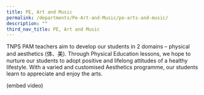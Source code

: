 ```yaml
---
title: PE, Art and Music
permalink: /departments/Pe-Art-and-Music/pe-arts-and-music/
description: ""
third_nav_title: PE, Art and Music
---
```



TNPS PAM teachers aim to develop our students in 2 domains – physical and aesthetics (体、美). Through Physical Education lessons, we hope to nurture our students to adopt positive and lifelong attitudes of a healthy lifestyle. With a varied and customised Aesthetics programme, our students learn to appreciate and enjoy the arts.

(embed video)